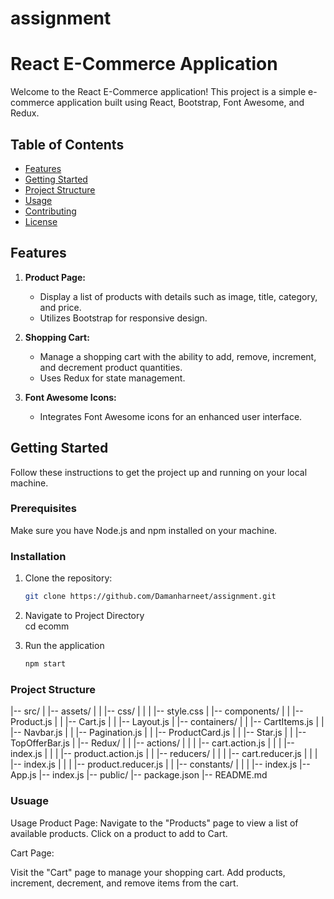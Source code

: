 # assignment
# React E-Commerce Application

Welcome to the React E-Commerce application! This project is a simple e-commerce application built using React, Bootstrap, Font Awesome, and Redux.

## Table of Contents
- [Features](#features)
- [Getting Started](#getting-started)
- [Project Structure](#project-structure)
- [Usage](#usage)
- [Contributing](#contributing)
- [License](#license)

## Features

1. **Product Page:**
   - Display a list of products with details such as image, title, category, and price.
   - Utilizes Bootstrap for responsive design.

2. **Shopping Cart:**
   - Manage a shopping cart with the ability to add, remove, increment, and decrement product quantities.
   - Uses Redux for state management.

3. **Font Awesome Icons:**
   - Integrates Font Awesome icons for an enhanced user interface.

## Getting Started

Follow these instructions to get the project up and running on your local machine.

### Prerequisites

Make sure you have Node.js and npm installed on your machine.

### Installation

1. Clone the repository:

   ```bash
   git clone https://github.com/Damanharneet/assignment.git
2. Navigate to Project Directory  
   cd ecomm
3. Run the application
   ```bash
   npm start

### Project Structure

|-- src/
|   |-- assets/
|   |   |-- css/
|   |   |   |-- style.css
|   |-- components/
|   |   |-- Product.js
|   |   |-- Cart.js
|   |   |-- Layout.js
|   |-- containers/
|   |   |-- CartItems.js
|   |   |-- Navbar.js
|   |   |-- Pagination.js
|   |   |-- ProductCard.js
|   |   |-- Star.js
|   |   |-- TopOfferBar.js
|   |-- Redux/
|   |   |-- actions/
|   |   |   |-- cart.action.js
|   |   |   |-- index.js
|   |   |   |-- product.action.js
|   |   |-- reducers/
|   |   |   |-- cart.reducer.js
|   |   |   |-- index.js
|   |   |   |-- product.reducer.js
|   |   |-- constants/
|   |   |   |-- index.js
|-- App.js
|-- index.js
|-- public/
|-- package.json
|-- README.md



### Usuage
Usage
Product Page:
Navigate to the "Products" page to view a list of available products.
Click on a product to add to Cart.

Cart Page:

Visit the "Cart" page to manage your shopping cart.
Add products, increment, decrement, and remove items from the cart.

